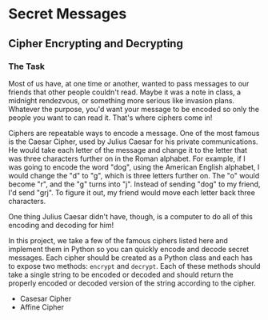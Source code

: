 # Secret Messages
## Cipher Encrypting and Decrypting

### The Task

Most of us have, at one time or another, wanted to pass messages to our friends that other people couldn't read. Maybe it was a note in class, a midnight rendezvous, or something more serious like invasion plans. Whatever the purpose, you'd want your message to be encoded so only the people you want to can read it. That's where ciphers come in!

Ciphers are repeatable ways to encode a message. One of the most famous is the Caesar Cipher, used by Julius Caesar for his private communications. He would take each letter of the message and change it to the letter that was three characters further on in the Roman alphabet. For example, if I was going to encode the word "dog", using the American English alphabet, I would change the "d" to "g", which is three letters further on. The "o" would become "r", and the "g" turns into "j". Instead of sending "dog" to my friend, I'd send "grj". To figure it out, my friend would move each letter back three characters.

One thing Julius Caesar didn't have, though, is a computer to do all of this encoding and decoding for him!

In this project, we take a few of the famous ciphers listed here and implement them in Python so you can quickly encode and decode secret messages. Each cipher should be created as a Python class and each has to expose two methods: `encrypt` and `decrypt`. Each of these methods should take a single string to be encoded or decoded and should return the properly encoded or decoded version of the string according to the cipher.

 - Casesar Cipher
 - Affine Cipher